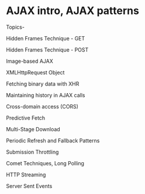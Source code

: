 # AJAX intro, AJAX patterns

Topics-

Hidden Frames Technique - GET

Hidden Frames Technique - POST

Image-based AJAX

XMLHttpRequest  Object

Fetching binary data with XHR 

Maintaining history in AJAX calls

Cross-domain access (CORS)


Predictive Fetch

Multi-Stage Download

Periodic Refresh and Fallback Patterns

Submission Throttling

Comet Techniques, Long Polling

HTTP Streaming

Server Sent Events
